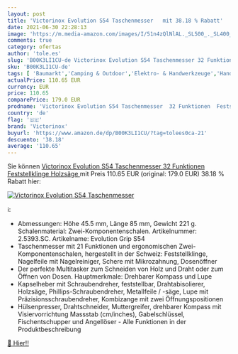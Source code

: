 ```yaml
---
layout: post
title: 'Victorinox Evolution S54 Taschenmesser   mit 38.18 % Rabatt'
date: 2021-06-30 22:28:13
image: 'https://m.media-amazon.com/images/I/51n4zQlNlAL._SL500_._SL400_.jpg'
comments: true
category: ofertas
author: 'tole.es'
slug: 'B00K3LI1CU-de Victorinox Evolution S54 Taschenmesser 32 Funktionen...'
sku: 'B00K3LI1CU-de'
tags: [ 'Baumarkt','Camping & Outdoor','Elektro- & Handwerkzeuge','Handwerkzeuge','Klappmesser','Messer','Messer & Werkzeuge','Sport','Sport & Freizeit','Sport & Outdoor Aktivitäten, Bekleidung & Ausrüstung','Taschenmesser','victorinox', ]
actualPrice: 110.65 EUR
currency: EUR
price: 110.65
comparePrice: 179.0 EUR
prodname: 'Victorinox Evolution S54 Taschenmesser  32 Funktionen  Feststellklinge  Holzsäge '
country: 'de'
flag: '🇩🇪'
brand: 'Victorinox'
buyurl: 'https://www.amazon.de/dp/B00K3LI1CU/?tag=tolees0ca-21'
descuento: '38.18'
average: '110.65'
---
```


Sie können [Victorinox Evolution S54 Taschenmesser  32 Funktionen  Feststellklinge  Holzsäge ](https://www.amazon.de/dp/B00K3LI1CU/?tag=tolees0ca-21) mit Preis 110.65 EUR (original: 179.0 EUR) 38.18 % Rabatt hier:

[![Victorinox Evolution S54 Taschenmesser  ](https://m.media-amazon.com/images/I/51n4zQlNlAL._SL500_._SL400_.jpg)](https://www.amazon.de/dp/B00K3LI1CU/?tag=tolees0ca-21)

ℹ️:

- Abmessungen: Höhe 45.5 mm, Länge 85 mm, Gewicht 221 g. Schalenmaterial: Zwei-Komponentenschalen. Artikelnummer: 2.5393.SC. Artikelname: Evolution Grip S54
- Taschenmesser mit 21 Funktionen und ergonomischen Zwei-Komponentenschalen, hergestellt in der Schweiz: Feststellklinge, Nagelfeile mit Nagelreiniger, Schere mit Mikrozahnung, Dosenöffner
- Der perfekte Multitasker zum Schneiden von Holz und Draht oder zum Öffnen von Dosen. Hauptmerkmale: Drehbarer Kompass und Lupe
- Kapselheber mit Schraubendreher, feststellbar, Drahtabisolierer, Holzsäge, Phillips-Schraubendreher, Metallfeile / -säge, Lupe mit Präzisionsschraubendreher, Kombizange mit zwei Öffnungspositionen
- Hülsenpresser, Drahtschneider, Muttergreifer, drehbarer Kompass mit Visiervorrichtung Massstab (cm/inches), Gabelschlüssel, Fischentschupper und Angellöser - Alle Funktionen in der Produktbeschreibung

[🛒 Hier!!](https://www.amazon.de/dp/B00K3LI1CU/?tag=tolees0ca-21)
